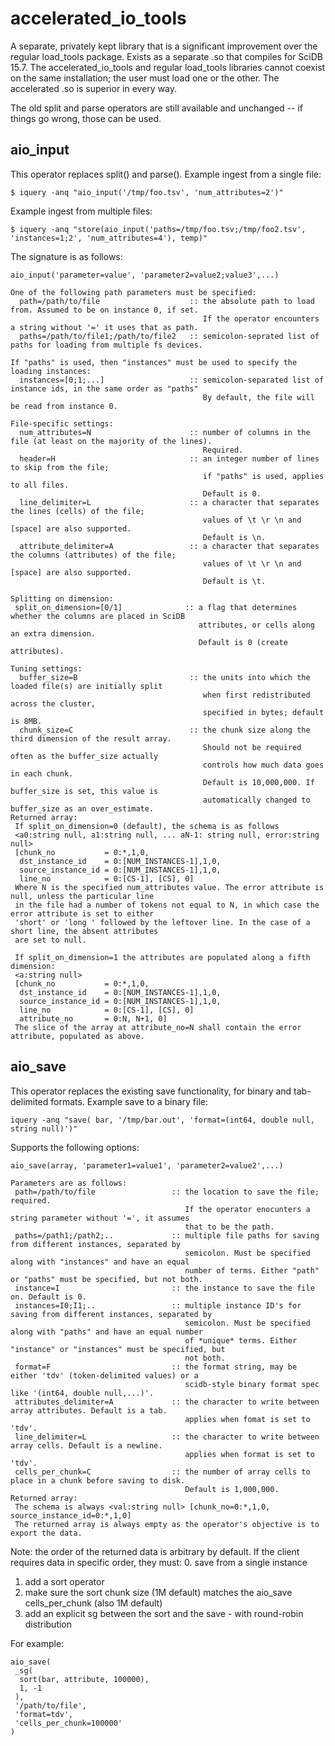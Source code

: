 accelerated_io_tools
==========

A separate, privately kept library that is a significant improvement over the regular load_tools package. Exists as a separate .so that compiles for SciDB 15.7. The accelerated_io_tools and regular load_tools libraries cannot coexist on the same installation; the user must load one or the other. The accelerated .so is superior in every way.

The old split and parse operators are still available and unchanged -- if things go wrong, those can be used.

## aio_input
This operator replaces split() and parse().
Example ingest from a single file:
```
$ iquery -anq "aio_input('/tmp/foo.tsv', 'num_attributes=2')"
```

Example ingest from multiple files:
```
$ iquery -anq "store(aio_input('paths=/tmp/foo.tsv;/tmp/foo2.tsv', 'instances=1;2', 'num_attributes=4'), temp)"
```

The signature is as follows:
```
aio_input('parameter=value', 'parameter2=value2;value3',...)

One of the following path parameters must be specified:
  path=/path/to/file                    :: the absolute path to load from. Assumed to be on instance 0, if set.
                                           If the operator encounters a string without '=' it uses that as path.
  paths=/path/to/file1;/path/to/file2   :: semicolon-seprated list of paths for loading from multiple fs devices.

If "paths" is used, then "instances" must be used to specify the loading instances:
  instances=[0;1;...]                   :: semicolon-separated list of instance ids, in the same order as "paths"
                                           By default, the file will be read from instance 0.
  
File-specific settings:
  num_attributes=N                      :: number of columns in the file (at least on the majority of the lines).
                                           Required.
  header=H                              :: an integer number of lines to skip from the file; 
                                           if "paths" is used, applies to all files.
                                           Default is 0.
  line_delimiter=L                      :: a character that separates the lines (cells) of the file;
                                           values of \t \r \n and [space] are also supported.
                                           Default is \n.
  attribute_delimiter=A                 :: a character that separates the columns (attributes) of the file;
                                           values of \t \r \n and [space] are also supported.
                                           Default is \t.

Splitting on dimension:
 split_on_dimension=[0/1]              :: a flag that determines whether the columns are placed in SciDB 
                                          attributes, or cells along an extra dimension.
                                          Default is 0 (create attributes).

Tuning settings:
  buffer_size=B                         :: the units into which the loaded file(s) are initially split
                                           when first redistributed across the cluster,
                                           specified in bytes; default is 8MB.
  chunk_size=C                          :: the chunk size along the third dimension of the result array.
                                           Should not be required often as the buffer_size actually
                                           controls how much data goes in each chunk.
                                           Default is 10,000,000. If buffer_size is set, this value is 
                                           automatically changed to buffer_size as an over_estimate.
Returned array:
 If split_on_dimension=0 (default), the schema is as follows
 <a0:string null, a1:string null, ... aN-1: string null, error:string null>
 [chunk_no           = 0:*,1,0,
  dst_instance_id    = 0:[NUM_INSTANCES-1],1,0,
  source_instance_id = 0:[NUM_INSTANCES-1],1,0,
  line_no            = 0:[CS-1], [CS], 0]
 Where N is the specified num_attributes value. The error attribute is null, unless the particular line
 in the file had a number of tokens not equal to N, in which case the error attribute is set to either
 'short' or 'long ' followed by the leftover line. In the case of a short line, the absent attributes 
 are set to null.
 
 If split_on_dimension=1 the attributes are populated along a fifth dimension:
 <a:string null>
 [chunk_no           = 0:*,1,0,
  dst_instance_id    = 0:[NUM_INSTANCES-1],1,0,
  source_instance_id = 0:[NUM_INSTANCES-1],1,0,
  line_no            = 0:[CS-1], [CS], 0]
  attribute_no       = 0:N, N+1, 0]
 The slice of the array at attribute_no=N shall contain the error attribute, populated as above.
```

## aio_save
This operator replaces the existing save functionality, for binary and tab-delimited formats. 
Example save to a binary file:
```
iquery -anq "save( bar, '/tmp/bar.out', 'format=(int64, double null, string null)')"
```

Supports the following options:
```
aio_save(array, 'parameter1=value1', 'parameter2=value2',...)

Parameters are as follows:
 path=/path/to/file                 :: the location to save the file; required.
                                       If the operator enocunters a string parameter without '=', it assumes 
                                       that to be the path.
 paths=/path1;/path2;..             :: multiple file paths for saving from different instances, separated by 
                                       semicolon. Must be specified along with "instances" and have an equal 
                                       number of terms. Either "path" or "paths" must be specified, but not both.
 instance=I                         :: the instance to save the file on. Default is 0.
 instances=I0;I1;..                 :: multiple instance ID's for saving from different instances, separated by 
                                       semicolon. Must be specified along with "paths" and have an equal number 
                                       of *unique* terms. Either "instance" or "instances" must be specified, but 
                                       not both.
 format=F                           :: the format string, may be either 'tdv' (token-delimited values) or a 
                                       scidb-style binary format spec like '(int64, double null,...)'.
 attributes_delimiter=A             :: the character to write between array attributes. Default is a tab. 
                                       applies when fomat is set to 'tdv'. 
 line_delimiter=L                   :: the character to write between array cells. Default is a newline.
                                       applies when format is set to 'tdv'.
 cells_per_chunk=C                  :: the number of array cells to place in a chunk before saving to disk.
                                       Default is 1,000,000.
Returned array:
 The schema is always <val:string null> [chunk_no=0:*,1,0, source_instance_id=0:*,1,0]
 The returned array is always empty as the operator's objective is to export the data.
```

Note: the order of the returned data is arbitrary by default. If the client requires data in specific order, they must:
 0. save from a single instance
 1. add a sort operator
 2. make sure the sort chunk size (1M default) matches the aio_save cells_per_chunk (also 1M default)
 3. add an explicit sg between the sort and the save - with round-robin distribution

For example:
```
aio_save(
 _sg(
  sort(bar, attribute, 100000),
  1, -1
 ),
 '/path/to/file',
 'format=tdv',
 'cells_per_chunk=100000'
)
```
